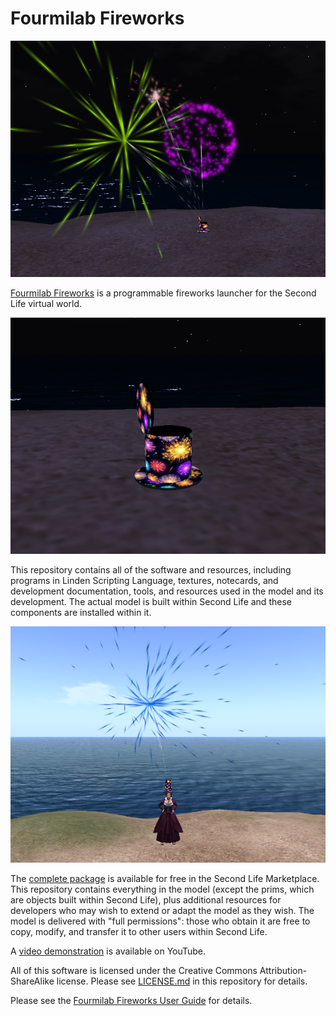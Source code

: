 # Fourmilab Fireworks

![Fourmilab Fireworks](marketplace/images/fireworks01.png)

[Fourmilab Fireworks](https://marketplace.secondlife.com/p/Fourmilab-Fireworks/22826140)
is a programmable fireworks launcher for the Second Life virtual world.

![Fourmilab Fireworks](marketplace/images/fireworks04.png)

This repository contains all of the software and resources, including
programs in Linden Scripting Language, textures, notecards, and
development documentation, tools, and resources used in the model and
its development.  The actual model is built within Second Life and
these components are installed within it.

![Fourmilab Fireworks](marketplace/images/fireworks08.png)

The
[complete package](https://marketplace.secondlife.com/p/Fourmilab-Fireworks/22826140)
is available for free in the Second Life Marketplace.  This repository
contains everything in the model (except the prims, which are objects
built within Second Life), plus additional resources for developers who
may wish to extend or adapt the model as they wish.  The model is
delivered with "full permissions": those who obtain it are free to
copy, modify, and transfer it to other users within Second Life.

A [video demonstration](https://www.youtube.com/watch?v=bzBMy3w8WMU)
is available on YouTube.

All of this software is licensed under the Creative Commons
Attribution-ShareAlike license.  Please see
[LICENSE.md](LICENSE.md) in this repository for details.

Please see the
[Fourmilab Fireworks User Guide](notecards/fireworks_user_guide.nc)
for details.
